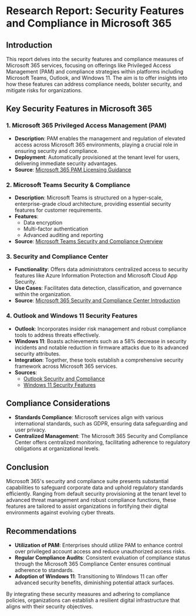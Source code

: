 # Research Report: Security Features and Compliance in Microsoft 365

## Introduction

This report delves into the security features and compliance measures of Microsoft 365 services, focusing on offerings like Privileged Access Management (PAM) and compliance strategies within platforms including Microsoft Teams, Outlook, and Windows 11. The aim is to offer insights into how these features can address compliance needs, bolster security, and mitigate risks for organizations.

## Key Security Features in Microsoft 365

### 1. Microsoft 365 Privileged Access Management (PAM)

- **Description**: PAM enables the management and regulation of elevated access across Microsoft 365 environments, playing a crucial role in ensuring security and compliance.
- **Deployment**: Automatically provisioned at the tenant level for users, delivering immediate security advantages.
- **Source**: [Microsoft 365 PAM Licensing Guidance](https://learn.microsoft.com/en-us/office365/servicedescriptions/microsoft-365-service-descriptions/microsoft-365-tenantlevel-services-licensing-guidance/microsoft-365-security-compliance-licensing-guidance)

### 2. Microsoft Teams Security & Compliance

- **Description**: Microsoft Teams is structured on a hyper-scale, enterprise-grade cloud architecture, providing essential security features for customer requirements.
- **Features**:
  - Data encryption
  - Multi-factor authentication
  - Advanced auditing and reporting
- **Source**: [Microsoft Teams Security and Compliance Overview](https://learn.microsoft.com/en-us/microsoftteams/security-compliance-overview)

### 3. Security and Compliance Center

- **Functionality**: Offers data administrators centralized access to security features like Azure Information Protection and Microsoft Cloud App Security.
- **Use Cases**: Facilitates data detection, classification, and governance within the organization.
- **Source**: [Microsoft 365 Security and Compliance Center Introduction](https://techcommunity.microsoft.com/blog/microsoft-security-blog/introducing-the-microsoft-365-security-and-compliance-center/178468)

### 4. Outlook and Windows 11 Security Features

- **Outlook**: Incorporates insider risk management and robust compliance tools to address threats effectively.
- **Windows 11**: Boasts achievements such as a 58% decrease in security incidents and notable reduction in firmware attacks due to its advanced security attributes.
- **Integration**: Together, these tools establish a comprehensive security framework across Microsoft 365 services.
- **Sources**: 
  - [Outlook Security and Compliance](https://learn.microsoft.com/en-us/microsoft-365-apps/outlook/security/security-compliance)
  - [Windows 11 Security Features](https://www.microsoft.com/en-us/security/blog/2023/09/26/new-security-features-in-windows-11-protect-users-and-empower-it/)

## Compliance Considerations

- **Standards Compliance**: Microsoft services align with various international standards, such as GDPR, ensuring data safeguarding and user privacy.
- **Centralized Management**: The Microsoft 365 Security and Compliance Center offers centralized monitoring, facilitating adherence to regulatory obligations at organizational levels.

## Conclusion

Microsoft 365's security and compliance suite presents substantial capabilities to safeguard corporate data and uphold regulatory standards efficiently. Ranging from default security provisioning at the tenant level to advanced threat management and robust compliance functions, these features are tailored to assist organizations in fortifying their digital environments against evolving cyber threats.

## Recommendations

- **Utilization of PAM**: Enterprises should utilize PAM to enhance control over privileged account access and reduce unauthorized access risks.
- **Regular Compliance Audits**: Consistent evaluation of compliance status through the Microsoft 365 Compliance Center ensures continual adherence to standards.
- **Adoption of Windows 11**: Transitioning to Windows 11 can offer advanced security benefits, diminishing potential attack surfaces.

By integrating these security measures and adhering to compliance policies, organizations can establish a resilient digital infrastructure that aligns with their security objectives.